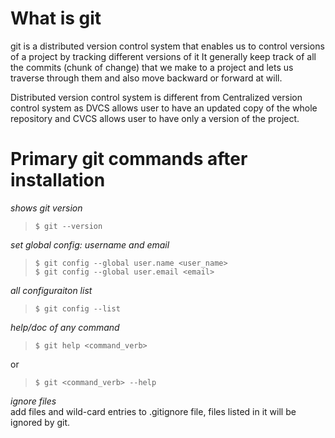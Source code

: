 
# What is git

git is a distributed version control system that enables us to control versions of a project by tracking different versions of it
It generally keep track of all the commits (chunk of change) that we make to a project and lets us traverse through them and also move backward or forward at will.

Distributed version control system is different from Centralized version control system as DVCS allows user to have an updated copy of the whole repository and CVCS allows user to have only a version of the project.

# Primary git commands after installation

_shows git version_  
>`$ git --version`  

_set global config: username and email_  
>`$ git config --global user.name <user_name>`  
>`$ git config --global user.email <email>`  

_all configuraiton list_  
>`$ git config --list`  

_help/doc of any command_  
>`$ git help <command_verb>`  

or  

>`$ git <command_verb> --help`  

_ignore files_  
add files and wild-card entries to .gitignore file, files listed in it will be ignored by git.  
